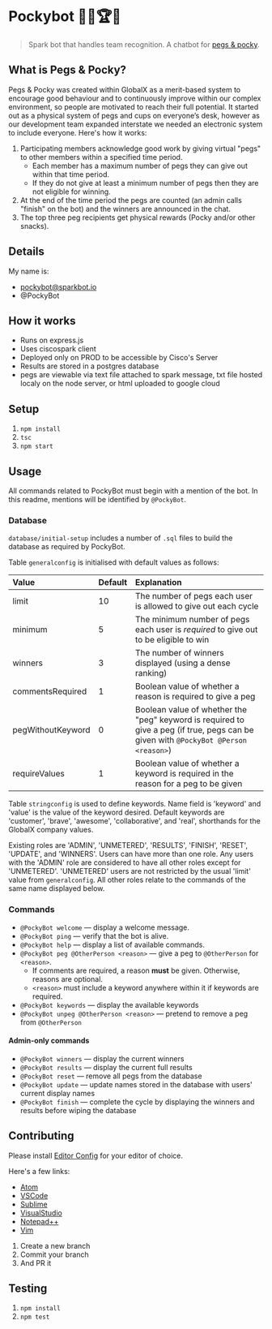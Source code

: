 # Pockybot 📍👏🏆🤖

> Spark bot that handles team recognition. A chatbot for [pegs & pocky](#what-is-pegs--pocky).

## What is Pegs & Pocky?

Pegs & Pocky was created within GlobalX as a merit-based system to encourage good behaviour and to continuously improve within our complex environment, so people are motivated to reach their full potential. It started out as a physical system of pegs and cups on everyone’s desk, however as our development team expanded interstate we needed an electronic system to include everyone. Here's how it works:

1. Participating members acknowledge good work by giving virtual "pegs" to other members within a specified time period.
    * Each member has a maximum number of pegs they can give out within that time period.
    * If they do not give at least a minimum number of pegs then they are not eligible for winning.
1. At the end of the time period the pegs are counted (an admin calls "finish" on the bot) and the winners are announced in the chat.
1. The top three peg recipients get physical rewards (Pocky and/or other snacks).

## Details

My name is:

* pockybot@sparkbot.io
* @PockyBot

## How it works

* Runs on express.js
* Uses ciscospark client
* Deployed only on PROD to be accessible by Cisco's Server
* Results are stored in a postgres database
* pegs are viewable via text file attached to spark message, txt file hosted localy on the node server, or html uploaded to google cloud

## Setup

1. `npm install`
1. `tsc`
1. `npm start`

## Usage

All commands related to PockyBot must begin with a mention of the bot.
In this readme, mentions will be identified by `@PockyBot`.

### Database

`database/initial-setup` includes a number of `.sql` files to build the database as required by PockyBot.

Table `generalconfig` is initialised with default values as follows:

Value | Default | Explanation
:-- | :-- | :--
limit | 10 | The number of pegs each user is allowed to give out each cycle
minimum | 5 | The minimum number of pegs each user is *required* to give out to be eligible to win
winners | 3 | The number of winners displayed (using a dense ranking)
commentsRequired | 1 | Boolean value of whether a reason is required to give a peg
pegWithoutKeyword | 0 | Boolean value of whether the "peg" keyword is required to give a peg (if true, pegs can be given with `@PockyBot @Person <reason>`)
requireValues | 1 | Boolean value of whether a keyword is required in the reason for a peg to be given

Table `stringconfig` is used to define keywords.
Name field is 'keyword' and 'value' is the value of the keyword desired.
Default keywords are 'customer', 'brave', 'awesome', 'collaborative', and 'real', shorthands for the GlobalX company values.

Existing roles are 'ADMIN', 'UNMETERED', 'RESULTS', 'FINISH', 'RESET', 'UPDATE', and 'WINNERS'.
Users can have more than one role. Any users with the 'ADMIN' role are considered to have all other roles except for 'UNMETERED'.
'UNMETERED' users are not restricted by the usual 'limit' value from `generalconfig`.
All other roles relate to the commands of the same name displayed below.

### Commands

* `@PockyBot welcome` &mdash; display a welcome message.
* `@PockyBot ping` &mdash; verify that the bot is alive.
* `@PockyBot help` &mdash; display a list of available commands.
* `@PockyBot peg @OtherPerson <reason>` &mdash; give a peg to `@OtherPerson` for `<reason>`.
	* If comments are required, a reason **must** be given. Otherwise, reasons are optional.
	* `<reason>` must include a keyword anywhere within it if keywords are required.
* `@PockyBot keywords` &mdash; display the available keywords
* `@PockyBot unpeg @OtherPerson <reason>` &mdash; pretend to remove a peg from `@OtherPerson`

#### Admin-only commands

* `@PockyBot winners` &mdash; display the current winners
* `@PockyBot results` &mdash; display the current full results
* `@PockyBot reset` &mdash; remove all pegs from the database
* `@PockyBot update` &mdash; update names stored in the database with users' current display names
* `@PockyBot finish` &mdash; complete the cycle by displaying the winners and results before wiping the database

## Contributing

Please install [Editor Config](http://editorconfig.org/) for your editor of choice.

Here's a few links:

* [Atom](https://atom.io/packages/editorconfig)
* [VSCode](https://marketplace.visualstudio.com/items?itemName=EditorConfig.EditorConfig)
* [Sublime](https://packagecontrol.io/packages/EditorConfig)
* [VisualStudio](https://github.com/editorconfig/editorconfig-visualstudio)
* [Notepad++](https://github.com/editorconfig/editorconfig-notepad-plus-plus)
* [Vim](https://www.vim.org/scripts/script.php?script_id=3934)

1. Create a new branch
1. Commit your branch
1. And PR it

## Testing

1. `npm install`
1. `npm test`
